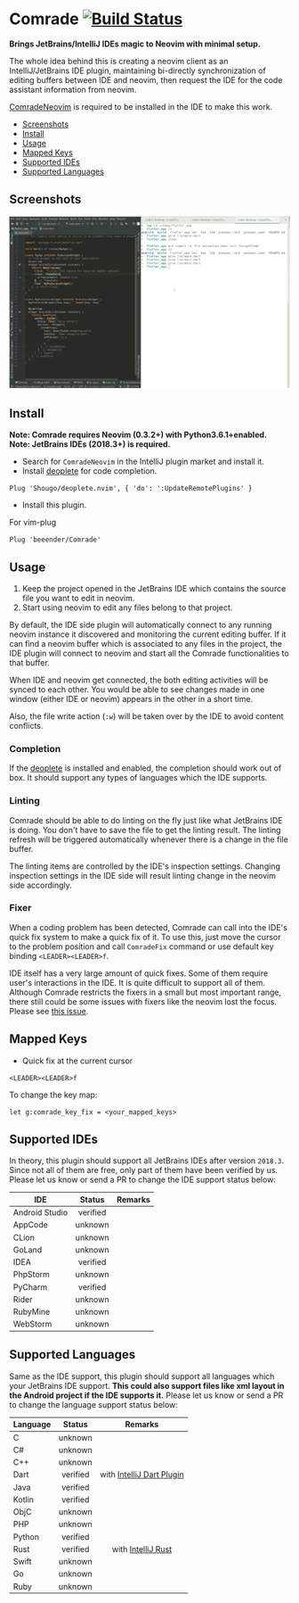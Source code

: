 # Comrade [![Build Status](https://travis-ci.com/beeender/Comrade.svg?token=Jk7Uqc68DwnrEsRwJDp7&branch=master)](https://travis-ci.com/beeender/Comrade)

**Brings JetBrains/IntelliJ IDEs magic to Neovim with minimal setup.**

The whole idea behind this is creating a neovim client as an IntelliJ/JetBrains IDE plugin,
maintaining bi-directly synchronization of editing buffers between IDE and neovim, then
request the IDE for the code assistant information from neovim.

[ComradeNeovim](https://github.com/beeender/ComradeNeovim) is required to be installed in the
IDE to make this work.

- [Screenshots](#Screenshots)
- [Install](#install)
- [Usage](#usage)
- [Mapped Keys](#mapped-keys)
- [Supported IDEs](#supported-ides)
- [Supported Languages](#supported-languages)

## Screenshots

 ![Flutter in Android Studio](https://github.com/beeender/ComradeNeovim/blob/master/screenshot/android_studio_flutter.gif)
 
## Install

**Note: Comrade requires Neovim (0.3.2+) with Python3.6.1+enabled.**
**Note: JetBrains IDEs (2018.3+) is required.**

- Search for `ComradeNeovim` in the IntelliJ plugin market and install it.
- Install [deoplete](https://github.com/Shougo/deoplete.nvim) for code completion.
```vim
Plug 'Shougo/deoplete.nvim', { 'do': ':UpdateRemotePlugins' }
```
- Install this plugin.

For vim-plug
```
Plug 'beeender/Comrade'
```

## Usage

1. Keep the project opened in the JetBrains IDE which contains the source file you want to
   edit in neovim.
2. Start using neovim to edit any files belong to that project.

By default, the IDE side plugin will automatically connect to any running neovim instance
it discovered and monitoring the current editing buffer. If it can find a neovim buffer
which is associated to any files in the project, the IDE plugin will connect to neovim and
start all the Comrade functionalities to that buffer.

When IDE and neovim get connected, the both editing activities will be synced to each other.
You would be able to see changes made in one window (either IDE or neovim) appears in the
other in a short time.

Also, the file write action (`:w`) will be taken over by the IDE to avoid content conflicts.

### Completion

If the [deoplete](https://github.com/Shougo/deoplete.nvim) is installed and enabled, the
completion should work out of box. It should support any types of languages which the IDE
supports.

### Linting

Comrade should be able to do linting on the fly just like what JetBrains IDE
is doing. You don't have to save the file to get the linting result. The linting
refresh will be triggered automatically whenever there is a change in the file
buffer.

The linting items are controlled by the IDE's inspection settings. Changing
inspection settings in the IDE side will result linting change in the neovim
side accordingly.

### Fixer

When a coding problem has been detected, Comrade can call into the
IDE's quick fix system to make a quick fix of it. To use this, just move the
cursor to the problem position and call `ComradeFix` command or use default
key binding `<LEADER><LEADER>f`.

IDE itself has a very large amount of quick fixes. Some of them require
user's interactions in the IDE. It is quite difficult to support all of them.
Although Comrade restricts the fixers in a small but most important range,
there still could be some issues with fixers like the neovim lost the focus.
Please see [this issue](https://github.com/beeender/Comrade/issues/1).


## Mapped Keys

- Quick fix at the current cursor

```
<LEADER><LEADER>f
```

To change the key map:

```
let g:comrade_key_fix = <your_mapped_keys>
```

## Supported IDEs

In theory, this plugin should support all JetBrains IDEs after version `2018.3`. Since not
all of them are free, only part of them have been verified by us.
Please let us know or send a PR to change the IDE support status below:

| IDE | Status | Remarks |
| --- |:------:|:-------:|
| Android Studio | verified | |
| AppCode | unknown | |
| CLion | unknown | |
| GoLand | unknown | |
| IDEA | verified | |
| PhpStorm | unknown | |
| PyCharm | verified | |
| Rider| unknown | |
| RubyMine | unknown | |
| WebStorm | unknown | |


## Supported Languages

Same as the IDE support, this plugin should support all languages which your JetBrains IDE
support.
**This could also support files like xml layout in the Android project if the IDE supports it.**
Please let us know or send a PR to change the language support status below:

| Language | Status | Remarks |
| -------- |:------:|:-------:|
| C | unknown | |
| C# | unknown | |
| C++ | unknown | |
| Dart | verified | with [IntelliJ Dart Plugin](https://plugins.jetbrains.com/plugin/6351-dart) |
| Java | verified | |
| Kotlin | verified | |
| ObjC | unknown | |
| PHP | unknown | |
| Python | verified | |
| Rust | verified | with [IntelliJ Rust](https://intellij-rust.github.io/) |
| Swift | unknown | |
| Go | unknown | |
| Ruby | unknown | |


